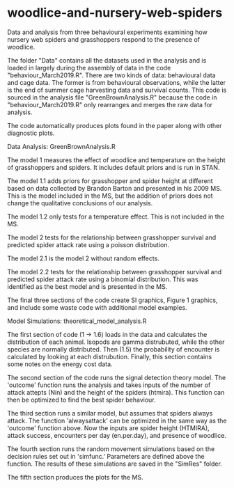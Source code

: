 # woodlice-and-nursery-web-spiders
Data and analysis from three behavioural experiments examining how nursery web spiders and grasshoppers respond to the presence of woodlice.

The folder "Data" contains all the datasets used in the analysis and is loaded in largely during the assembly of data in the code "behaviour_March2019.R". There are two kinds of data: behavioural data and cage data. The former is from behavioural observations, while the latter is the end of summer cage harvesting data and survival counts. This code is sourced in the analysis file "GreenBrownAnalysis.R" because the code in "behaviour_March2019.R" only rearranges and merges the raw data for analysis. 

The code automatically produces plots found in the paper along with other diagnostic plots.

Data Analysis: GreenBrownAnalysis.R

The model 1 measures the effect of woodlice and temperature on the height of grasshoppers and spiders. It includes default priors and is run in STAN.

The model 1.1 adds priors for grasshopper and spider height at different based on data collected by Brandon Barton and presented in his 2009 MS. This is the model included in the MS, but the addition of priors does not change the qualitative conclusions of our analysis.

The model 1.2 only tests for a temperature effect. This is not included in the MS.

The model 2 tests for the relationship between grasshopper survival and predicted spider attack rate using a poisson distribution.

The model 2.1 is the model 2 without random effects.

The model 2.2 tests for the relationship between grasshopper survival and predicted spider attack rate using a binomial distribution. This was identified as the best model and is presented in the MS.

The final three sections of the code create SI graphics, Figure 1 graphics, and include some waste code with additional model examples.

Model Simulations: theoretical_model_analysis.R

The first section of code (1 -> 1.6) loads in the data and calculates the distribution of each animal. Isopods are gamma distrubuted, while the other species are normally distributed. Then (1.5) the probability of encounter is calculated by looking at each distrubution. Finally, this section contains some notes on the energy cost data. 

The second section of the code runs the signal detection theory model. The 'outcome' function runs the analysis and takes inputs of the number of attack attepts (Nin) and the height of the spiders (htmira). This function can then be optimized to find the best spider behaviour.

The third section runs a similar model, but assumes that spiders always attack. The function 'alwaysattack' can be optimized in the same way as the 'outcome' function above. Now the inputs are spider height (HTMIRA), attack success, encounters per day (en.per.day), and presence of woodlice.

The fourth section runs the random movement simulations based on the decision rules set out in 'simfunc.' Parameters are defined above the function. The results of these simulations are saved in the "SimRes" folder.

The fifth section produces the plots for the MS.


